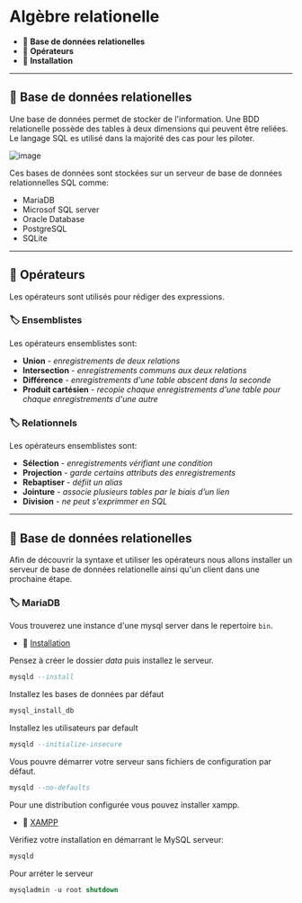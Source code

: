 # Algèbre relationelle

*  🔖 **Base de données relationelles**
*  🔖 **Opérateurs**
*  🔖 **Installation**

___

## 📑 Base de données relationelles

Une base de données permet de stocker de l'information. Une BDD relationelle possède des tables à deux dimensions qui peuvent être reliées. Le langage SQL es utilisé dans la majorité des cas pour les piloter.

![image](https://github.com/POEC-20-05/SQL-FND/tree/master/wiki/resources/01/tables.png)

Ces bases de données sont stockées sur un serveur de base de données relationnelles SQL comme:
* MariaDB
* Microsof SQL server
* Oracle Database
* PostgreSQL
* SQLite

___

## 📑 Opérateurs

Les opérateurs sont utilisés pour rédiger des expressions.

### 🏷️ **Ensemblistes**

Les opérateurs ensemblistes sont:
* **Union** *- enregistrements de deux relations*
* **Intersection** *- enregistrements communs aux deux relations*
* **Différence** *- enregistrements d'une table abscent dans la seconde*
* **Produit cartésien** *- recopie chaque enregistrements d'une table pour chaque enregistrements d'une autre*

### 🏷️ **Relationnels**

Les opérateurs ensemblistes sont:
* **Sélection** *- enregistrements vérifiant une condition*
* **Projection** *- garde certains attributs des enregistrements*
* **Rebaptiser** *- défiit un alias*
* **Jointure** *- associe plusieurs tables par le biais d’un lien*
* **Division** *- ne peut s'exprimmer en SQL*

___

## 📑 Base de données relationelles

Afin de découvrir la syntaxe et utiliser les opérateurs nous allons installer un serveur de base de données relationelle ainsi qu'un client dans une prochaine étape.

### 🏷️ **MariaDB**

Vous trouverez une instance d'une mysql server dans le repertoire `bin`.

* 🔗 [Installation](https://downloads.mariadb.org/)

Pensez à créer le dossier *data* puis installez le serveur.

```sql
mysqld --install
```
 Installez les bases de données par défaut

 ```sql
mysql_install_db
```

Installez les utilisateurs par default

 ```sql
mysqld --initialize-insecure
```

Vous pouvre démarrer votre serveur sans fichiers de configuration par défaut.

```sql
mysqld --no-defaults
```

Pour une distribution configurée vous pouvez installer xampp.
* 🔗 [XAMPP](https://www.apachefriends.org/fr/index.html)

Vérifiez votre installation en démarrant le MySQL serveur:

```sql
mysqld
```

Pour arréter le serveur

```sql
mysqladmin -u root shutdown
```